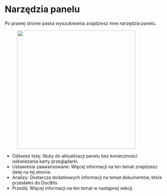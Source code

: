 # Narzędzia panelu

Po prawej stronie paska wyszukiwania znajdziesz inne narzędzia panelu.

<figure><img src="https://lh7-us.googleusercontent.com/QJpUDLYSPYvsgwyxSkaOZr5w4mdqYbWeRSckuLSbJXkgPccyFzvVK9q5p-bjXlR-q69KVZ2o--XZQGH_nCU90Sj7RNuyC1g-hJYWZRpxxILYeaTpw4afrjbdM8iatt2plPde_QtFuz7JSV1NtunRSiw" alt="" width="375"><figcaption></figcaption></figure>

* Odśwież listę: Służy do aktualizacji panelu bez konieczności odświeżania karty przeglądarki.
* Ustawienia zaawansowane: Więcej informacji na ten temat znajdziesz dalej na tej stronie.
* Analizy: Dostarcza dodatkowych informacji na temat dokumentów, które przesłałeś do DocBits.
* Prześlij: Więcej informacji na ten temat w następnej sekcji.

